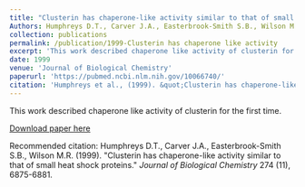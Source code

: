 ```yaml
---
title: "Clusterin has chaperone-like activity similar to that of small heat shock proteins"
Authors: Humphreys D.T., Carver J.A., Easterbrook-Smith S.B., Wilson M.R.
collection: publications
permalink: /publication/1999-Clusterin has chaperone like activity
excerpt: 'This work described chaperone like activity of clusterin for the first time.'
date: 1999
venue: 'Journal of Biological Chemistry'
paperurl: 'https://pubmed.ncbi.nlm.nih.gov/10066740/'
citation: 'Humphreys et al., (1999). &quot;Clusterin has chaperone-like activity similar to that of small heat shock proteins&quot; <i>Journal of Biological Chemistry</i>. 1(3).'
---
```

This work described chaperone like activity of clusterin for the first time.

[Download paper here](https://pubmed.ncbi.nlm.nih.gov/10066740/)

Recommended citation: Humphreys D.T., Carver J.A., Easterbrook-Smith S.B., Wilson M.R. (1999). "Clusterin has chaperone-like activity similar to that of small heat shock proteins." <i>Journal of Biological Chemistry</i> 274 (11), 6875-6881.
